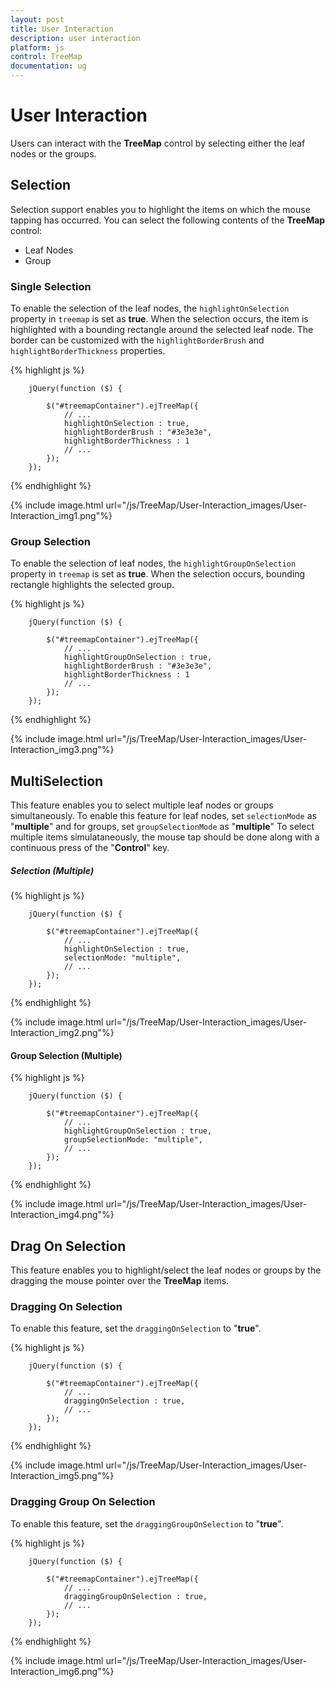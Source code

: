 ```yaml
---
layout: post
title: User Interaction
description: user interaction
platform: js
control: TreeMap
documentation: ug
---
```


# User Interaction

Users can interact with the **TreeMap** control by selecting either the leaf nodes or the groups.

## Selection

Selection support enables you to highlight the items on which the mouse tapping has occurred. You can select the following contents of the **TreeMap** control:

* Leaf Nodes
* Group

### Single Selection

To enable the selection of the leaf nodes, the `highlightOnSelection` property in `treemap` is set as **true**. When the selection occurs, the item is highlighted with a bounding rectangle around the selected leaf node.
The border can be customized with the `highlightBorderBrush` and `highlightBorderThickness` properties.


{% highlight js %}

        jQuery(function ($) {

            $("#treemapContainer").ejTreeMap({
                // ...
                highlightOnSelection : true,
                highlightBorderBrush : "#3e3e3e",
                highlightBorderThickness : 1
                // ...                
            });
        });
        
{% endhighlight %}
        
{% include image.html url="/js/TreeMap/User-Interaction_images/User-Interaction_img1.png"%}

### Group Selection

To enable the selection of leaf nodes, the `highlightGroupOnSelection` property in `treemap` is set as **true**. When the selection occurs, bounding rectangle highlights the selected group.

{% highlight js %}

        jQuery(function ($) {

            $("#treemapContainer").ejTreeMap({
                // ...
                highlightGroupOnSelection : true,
                highlightBorderBrush : "#3e3e3e",
                highlightBorderThickness : 1
                // ...                
            });
        });
        
{% endhighlight %}
        
{% include image.html url="/js/TreeMap/User-Interaction_images/User-Interaction_img3.png"%}

## MultiSelection

This feature enables you to select multiple leaf nodes or groups simultaneously. To enable this feature for leaf nodes, set `selectionMode` as "**multiple**" and for groups, set `groupSelectionMode` as "**multiple**"
To select multiple items simulataneously, the mouse tap should be done along with a continuous press of the "**Control**" key.  

##### Selection (Multiple)

{% highlight js %}

        jQuery(function ($) {

            $("#treemapContainer").ejTreeMap({
                // ...
                highlightOnSelection : true,
                selectionMode: "multiple",
                // ...                
            });
        });
        
{% endhighlight %}

{% include image.html url="/js/TreeMap/User-Interaction_images/User-Interaction_img2.png"%}

#### Group Selection (Multiple)

{% highlight js %}

        jQuery(function ($) {

            $("#treemapContainer").ejTreeMap({
                // ...
                highlightGroupOnSelection : true,
                groupSelectionMode: "multiple",
                // ...                
            });
        });
        
{% endhighlight %}

{% include image.html url="/js/TreeMap/User-Interaction_images/User-Interaction_img4.png"%}

## Drag On Selection

This feature enables you to highlight/select the leaf nodes or groups by the dragging the mouse pointer over the **TreeMap** items.

### Dragging On Selection

To enable this feature, set the `draggingOnSelection` to "**true**".

{% highlight js %}

        jQuery(function ($) {

            $("#treemapContainer").ejTreeMap({
                // ...
                draggingOnSelection : true,
                // ...                
            });
        });
        
{% endhighlight %}

{% include image.html url="/js/TreeMap/User-Interaction_images/User-Interaction_img5.png"%}

### Dragging Group On Selection

To enable this feature, set the `draggingGroupOnSelection` to "**true**".

{% highlight js %}

        jQuery(function ($) {

            $("#treemapContainer").ejTreeMap({
                // ...
                draggingGroupOnSelection : true,
                // ...                
            });
        });
        
{% endhighlight %}

{% include image.html url="/js/TreeMap/User-Interaction_images/User-Interaction_img6.png"%}